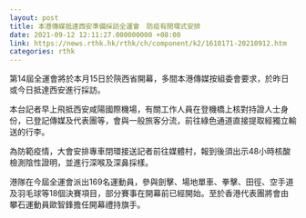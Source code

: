 ```yaml
---
layout: post
title: 本港傳媒抵達西安準備採訪全運會　防疫有閉環式安排
date: 2021-09-12 12:11:27.000000000 +08:00
link: https://news.rthk.hk/rthk/ch/component/k2/1610171-20210912.htm
categories: rthk
---
```


第14屆全運會將於本月15日於陝西省開幕，多間本港傳媒按組委會要求，於昨日或今日抵達西安進行採訪。

本台記者早上飛抵西安咸陽國際機場，有關工作人員在登機橋上核對持證人士身份，已登記傳媒及代表團等，會與一般旅客分流，前往綠色通道直接提取經獨立輸送的行李。

為防範疫情，大會安排專車閉環接送記者前往媒體村，報到後須出示48小時核酸檢測陰性證明，並進行深喉及深鼻採樣。

港隊在今屆全運會派出169名運動員，參與劍擊、場地單車、拳擊、田徑、空手道及羽毛球等18個決賽項目，部分賽事在開幕前已經開始。至於香港代表團將會由攀石運動員歐智鋒擔任開幕禮持旗手。
